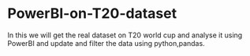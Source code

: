 # PowerBI-on-T20-dataset

In this we will get the real dataset on T20 world cup and analyse it using PowerBI and update and filter the data using python,pandas.
